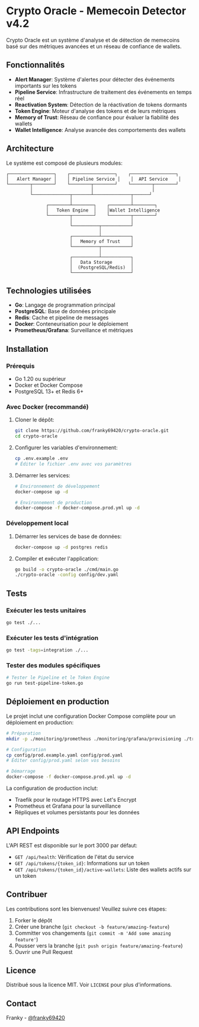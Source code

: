 # Crypto Oracle - Memecoin Detector v4.2

Crypto Oracle est un système d'analyse et de détection de memecoins basé sur des métriques avancées et un réseau de confiance de wallets.

## Fonctionnalités

- **Alert Manager**: Système d'alertes pour détecter des événements importants sur les tokens
- **Pipeline Service**: Infrastructure de traitement des événements en temps réel
- **Reactivation System**: Détection de la réactivation de tokens dormants
- **Token Engine**: Moteur d'analyse des tokens et de leurs métriques
- **Memory of Trust**: Réseau de confiance pour évaluer la fiabilité des wallets
- **Wallet Intelligence**: Analyse avancée des comportements des wallets

## Architecture

Le système est composé de plusieurs modules:

```
┌─────────────────┐    ┌─────────────────┐    ┌─────────────────┐
│   Alert Manager │    │ Pipeline Service │    │  API Service    │
└────────┬────────┘    └────────┬────────┘    └────────┬────────┘
         │                      │                      │
         └──────────────┬───────┴──────────────┬──────┘
                        │                      │
               ┌────────┴────────┐    ┌────────┴────────┐
               │   Token Engine  │    │Wallet Intelligence
               └────────┬────────┘    └────────┬────────┘
                        │                      │
                        └──────────┬───────────┘
                                   │
                        ┌──────────┴───────────┐
                        │   Memory of Trust    │
                        └──────────┬───────────┘
                                   │
                        ┌──────────┴───────────┐
                        │   Data Storage       │
                        │  (PostgreSQL/Redis)  │
                        └──────────────────────┘
```

## Technologies utilisées

- **Go**: Langage de programmation principal
- **PostgreSQL**: Base de données principale
- **Redis**: Cache et pipeline de messages
- **Docker**: Conteneurisation pour le déploiement
- **Prometheus/Grafana**: Surveillance et métriques

## Installation

### Prérequis

- Go 1.20 ou supérieur
- Docker et Docker Compose
- PostgreSQL 13+ et Redis 6+

### Avec Docker (recommandé)

1. Cloner le dépôt:
   ```bash
   git clone https://github.com/franky69420/crypto-oracle.git
   cd crypto-oracle
   ```

2. Configurer les variables d'environnement:
   ```bash
   cp .env.example .env
   # Éditer le fichier .env avec vos paramètres
   ```

3. Démarrer les services:
   ```bash
   # Environnement de développement
   docker-compose up -d
   
   # Environnement de production
   docker-compose -f docker-compose.prod.yml up -d
   ```

### Développement local

1. Démarrer les services de base de données:
   ```bash
   docker-compose up -d postgres redis
   ```

2. Compiler et exécuter l'application:
   ```bash
   go build -o crypto-oracle ./cmd/main.go
   ./crypto-oracle -config config/dev.yaml
   ```

## Tests

### Exécuter les tests unitaires

```bash
go test ./...
```

### Exécuter les tests d'intégration

```bash
go test -tags=integration ./...
```

### Tester des modules spécifiques

```bash
# Tester le Pipeline et le Token Engine
go run test-pipeline-token.go
```

## Déploiement en production

Le projet inclut une configuration Docker Compose complète pour un déploiement en production:

```bash
# Préparation
mkdir -p ./monitoring/prometheus ./monitoring/grafana/provisioning ./traefik

# Configuration
cp config/prod.example.yaml config/prod.yaml
# Éditer config/prod.yaml selon vos besoins

# Démarrage
docker-compose -f docker-compose.prod.yml up -d
```

La configuration de production inclut:
- Traefik pour le routage HTTPS avec Let's Encrypt
- Prometheus et Grafana pour la surveillance
- Répliques et volumes persistants pour les données

## API Endpoints

L'API REST est disponible sur le port 3000 par défaut:

- `GET /api/health`: Vérification de l'état du service
- `GET /api/tokens/{token_id}`: Informations sur un token
- `GET /api/tokens/{token_id}/active-wallets`: Liste des wallets actifs sur un token

## Contribuer

Les contributions sont les bienvenues! Veuillez suivre ces étapes:

1. Forker le dépôt
2. Créer une branche (`git checkout -b feature/amazing-feature`)
3. Committer vos changements (`git commit -m 'Add some amazing feature'`)
4. Pousser vers la branche (`git push origin feature/amazing-feature`)
5. Ouvrir une Pull Request

## Licence

Distribué sous la licence MIT. Voir `LICENSE` pour plus d'informations.

## Contact

Franky - [@franky69420](https://github.com/franky69420) 